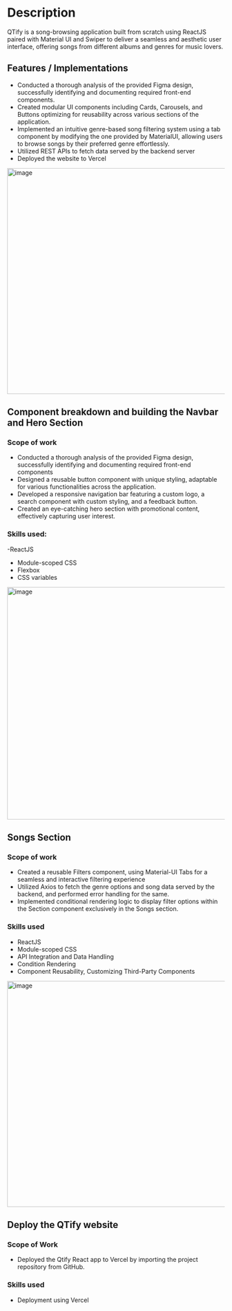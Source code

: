 # Description
QTify is a song-browsing application built from scratch using ReactJS paired with Material UI and Swiper to deliver a seamless and aesthetic user interface, offering songs from different albums and genres for music lovers.


## Features / Implementations
- Conducted a thorough analysis of the provided Figma design, successfully identifying and documenting required front-end components.
- Created modular UI components including Cards, Carousels, and Buttons optimizing for reusability across various sections of the application.
- Implemented an intuitive genre-based song filtering system using a tab component by modifying the one provided by MaterialUI, allowing users to browse songs by their preferred genre effortlessly.
- Utilized REST APIs to fetch data served by the backend server
- Deployed the website to Vercel

<img width="523" alt="image" src="https://github.com/user-attachments/assets/d07d6096-b22b-4402-b2c2-32379ddb0ee4">

## Component breakdown and building the Navbar and Hero Section

### Scope of work
- Conducted a thorough analysis of the provided Figma design, successfully identifying and documenting required front-end components
- Designed a reusable button component with unique styling, adaptable for various functionalities across the application.
- Developed a responsive navigation bar featuring a custom logo, a search component with custom styling, and a feedback button.
- Created an eye-catching hero section with promotional content, effectively capturing user interest.

### Skills used: 

-ReactJS
- Module-scoped CSS
- Flexbox
- CSS variables

<img width="538" alt="image" src="https://github.com/user-attachments/assets/2e8b20b4-2372-4c5a-934e-461ab5300048">


## Songs Section

### Scope of work
- Created a reusable Filters component, using Material-UI Tabs for a seamless and interactive filtering experience
- Utilized Axios to fetch the genre options and song data served by the backend, and performed error handling for the same.
- Implemented conditional rendering logic to display filter options within the Section component exclusively in the Songs section.

### Skills used
- ReactJS
- Module-scoped CSS
- API Integration and Data Handling
- Condition Rendering
- Component Reusability, Customizing Third-Party Components

<img width="523" alt="image" src="https://github.com/user-attachments/assets/521135f3-6bbe-4f54-9bbc-348a1937b0c9">

## Deploy the QTify website

### Scope of Work
- Deployed the Qtify React app to Vercel by importing the project repository from GitHub.

### Skills used
- Deployment using Vercel
